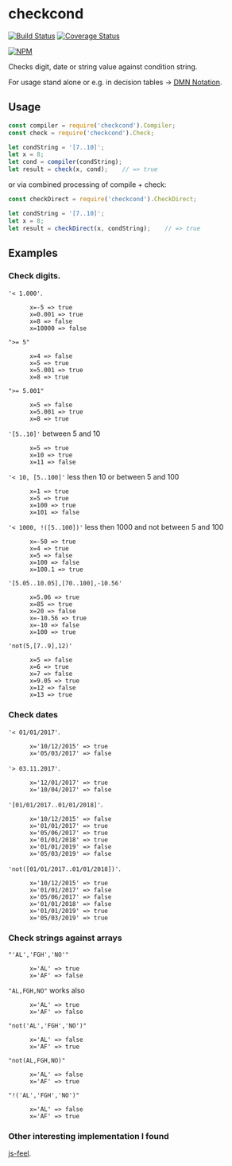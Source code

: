 # checkcond
[![Build Status](https://travis-ci.org/al66/checkcond.svg?branch=master)](https://travis-ci.org/al66/checkcond)
[![Coverage Status](https://coveralls.io/repos/github/al66/checkcond/badge.svg?branch=master)](https://coveralls.io/github/al66/checkcond?branch=master)

[![NPM](https://nodei.co/npm/checkcond.png)](https://nodei.co/npm/checkcond/)

Checks digit, date or string value against condition string.

For usage stand alone or e.g. in decision tables -> [DMN Notation](http://www.omg.org/spec/DMN/1.1/PDF/).

## Usage
```js
const compiler = require('checkcond').Compiler;
const check = require('checkcond').Check;

let condString = '[7..10]';
let x = 8;
let cond = compiler(condString);
let result = check(x, cond);    // => true
```
or via combined processing of compile + check:
```js
const checkDirect = require('checkcond').CheckDirect;

let condString = '[7..10]';
let x = 8;
let result = checkDirect(x, condString);    // => true
```

## Examples

### Check digits.
`'< 1.000'`.
```
      x=-5 => true
      x=0.001 => true
      x=8 => false
      x=10000 => false
```
`">= 5"`
```
      x=4 => false
      x=5 => true
      x=5.001 => true
      x=8 => true
```      
`">= 5.001"`
```      
      x=5 => false
      x=5.001 => true
      x=8 => true
```      
`'[5..10]'` between 5 and 10
```      
      x=5 => true
      x=10 => true
      x=11 => false
```      
`'< 10, [5..100]'` less then 10 or between 5 and 100
```      
      x=1 => true
      x=5 => true
      x=100 => true
      x=101 => false
```      
`'< 1000, !([5..100])'` less then 1000 and not between 5 and 100
```      
      x=-50 => true
      x=4 => true
      x=5 => false
      x=100 => false
      x=100.1 => true
```      
`'[5.05..10.05],[70..100],-10.56'`
```      
      x=5.06 => true
      x=85 => true
      x=20 => false
      x=-10.56 => true
      x=-10 => false
      x=100 => true
```      
`'not(5,[7..9],12)'`
```      
      x=5 => false
      x=6 => true
      x=7 => false
      x=9.05 => true
      x=12 => false
      x=13 => true
```      
### Check dates
`'< 01/01/2017'`.
```
      x='10/12/2015' => true
      x='05/03/2017' => false
```      
`'> 03.11.2017'`.
```
      x='12/01/2017' => true
      x='10/04/2017' => false
```      
`'[01/01/2017..01/01/2018]'`.
```
      x='10/12/2015' => false
      x='01/01/2017' => true
      x='05/06/2017' => true
      x='01/01/2018' => true
      x='01/01/2019' => false
      x='05/03/2019' => false
```      
`'not([01/01/2017..01/01/2018])'`.
```
      x='10/12/2015' => true
      x='01/01/2017' => false
      x='05/06/2017' => false
      x='01/01/2018' => false
      x='01/01/2019' => true
      x='05/03/2019' => true
```      

### Check strings against arrays
`"'AL','FGH','NO'"`
```      
      x='AL' => true
      x='AF' => false
```      
`"AL,FGH,NO"`   works also
```      
      x='AL' => true
      x='AF' => false
```      
`"not('AL','FGH','NO')"`
```      
      x='AL' => false
      x='AF' => true
```      
`"not(AL,FGH,NO)"`
```      
      x='AL' => false
      x='AF' => true
```      
`"!('AL','FGH','NO')"`
```      
      x='AL' => false
      x='AF' => true
```      


### Other interesting implementation I found
[js-feel](https://www.npmjs.com/package/js-feel).


